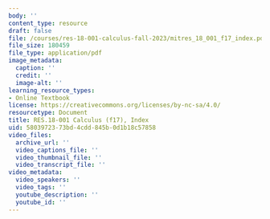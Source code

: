 ```yaml
---
body: ''
content_type: resource
draft: false
file: /courses/res-18-001-calculus-fall-2023/mitres_18_001_f17_index.pdf
file_size: 180459
file_type: application/pdf
image_metadata:
  caption: ''
  credit: ''
  image-alt: ''
learning_resource_types:
- Online Textbook
license: https://creativecommons.org/licenses/by-nc-sa/4.0/
resourcetype: Document
title: RES.18-001 Calculus (f17), Index
uid: 58039723-73bd-4cdd-845b-0d1b18c57858
video_files:
  archive_url: ''
  video_captions_file: ''
  video_thumbnail_file: ''
  video_transcript_file: ''
video_metadata:
  video_speakers: ''
  video_tags: ''
  youtube_description: ''
  youtube_id: ''
---
```

